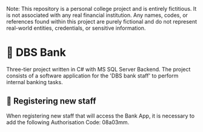 Note: This repository is a personal college project and is entirely fictitious. It is not associated with any real financial institution. Any names, codes, or references found within this project are purely fictional and do not represent real-world entities, credentials, or sensitive information.

# 🏧 DBS Bank
Three-tier project written in C# with MS SQL Server Backend. The project consists of a software application for the 'DBS bank staff' to perform internal banking tasks.

## 👥 Registering new staff

When registering new staff that will access the Bank App, it is necessary to add the following Authorisation Code: 08a03mm.



